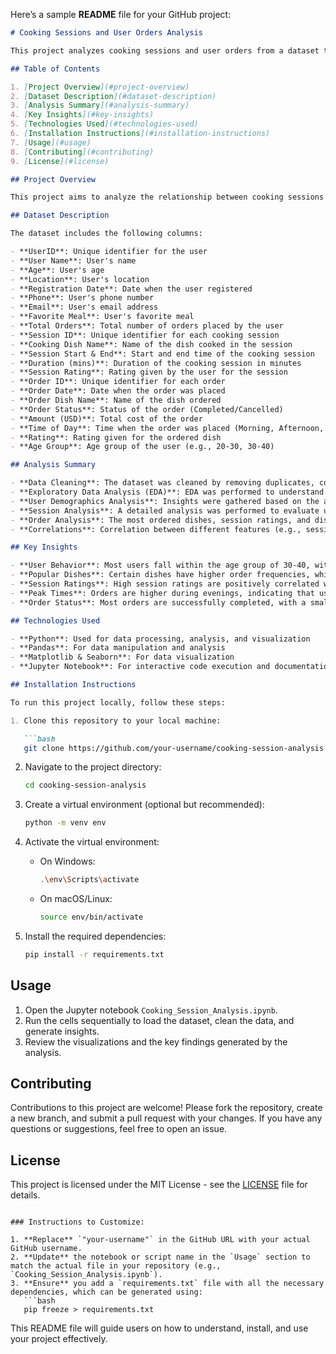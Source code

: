 Here’s a sample **README** file for your GitHub project:

```markdown
# Cooking Sessions and User Orders Analysis

This project analyzes cooking sessions and user orders from a dataset that includes session ratings, order details, and customer demographics. The analysis provides insights into user behavior, popular dishes, session performance, and key factors affecting orders.

## Table of Contents

1. [Project Overview](#project-overview)
2. [Dataset Description](#dataset-description)
3. [Analysis Summary](#analysis-summary)
4. [Key Insights](#key-insights)
5. [Technologies Used](#technologies-used)
6. [Installation Instructions](#installation-instructions)
7. [Usage](#usage)
8. [Contributing](#contributing)
9. [License](#license)

## Project Overview

This project aims to analyze the relationship between cooking sessions and user orders, helping businesses understand customer preferences and optimize their service offerings. Key insights are drawn from session ratings, order frequency, and demographic factors.

## Dataset Description

The dataset includes the following columns:

- **UserID**: Unique identifier for the user
- **User Name**: User's name
- **Age**: User's age
- **Location**: User's location
- **Registration Date**: Date when the user registered
- **Phone**: User's phone number
- **Email**: User's email address
- **Favorite Meal**: User's favorite meal
- **Total Orders**: Total number of orders placed by the user
- **Session ID**: Unique identifier for each cooking session
- **Cooking Dish Name**: Name of the dish cooked in the session
- **Session Start & End**: Start and end time of the cooking session
- **Duration (mins)**: Duration of the cooking session in minutes
- **Session Rating**: Rating given by the user for the session
- **Order ID**: Unique identifier for each order
- **Order Date**: Date when the order was placed
- **Order Dish Name**: Name of the dish ordered
- **Order Status**: Status of the order (Completed/Cancelled)
- **Amount (USD)**: Total cost of the order
- **Time of Day**: Time when the order was placed (Morning, Afternoon, Evening)
- **Rating**: Rating given for the ordered dish
- **Age Group**: Age group of the user (e.g., 20-30, 30-40)

## Analysis Summary

- **Data Cleaning**: The dataset was cleaned by removing duplicates, converting date columns into proper datetime format, and handling missing values.
- **Exploratory Data Analysis (EDA)**: EDA was performed to understand the distribution of key variables such as age, orders, session duration, ratings, etc.
- **User Demographics Analysis**: Insights were gathered based on the age group, location, and preferred meals of the users.
- **Session Analysis**: A detailed analysis was performed to evaluate user sessions, including session duration, ratings, and their relation to orders placed.
- **Order Analysis**: The most ordered dishes, session ratings, and dish popularity were analyzed.
- **Correlations**: Correlation between different features (e.g., session ratings, order amount, and total orders) was examined to uncover potential business patterns.

## Key Insights

- **User Behavior**: Most users fall within the age group of 30-40, with a balanced distribution across other age groups.
- **Popular Dishes**: Certain dishes have higher order frequencies, while others are less popular.
- **Session Ratings**: High session ratings are positively correlated with higher order amounts, suggesting that better cooking sessions lead to higher customer satisfaction and more orders.
- **Peak Times**: Orders are higher during evenings, indicating that users prefer to place orders after work hours.
- **Order Status**: Most orders are successfully completed, with a small percentage of cancellations.

## Technologies Used

- **Python**: Used for data processing, analysis, and visualization
- **Pandas**: For data manipulation and analysis
- **Matplotlib & Seaborn**: For data visualization
- **Jupyter Notebook**: For interactive code execution and documentation

## Installation Instructions

To run this project locally, follow these steps:

1. Clone this repository to your local machine:

   ```bash
   git clone https://github.com/your-username/cooking-session-analysis.git
   ```

2. Navigate to the project directory:

   ```bash
   cd cooking-session-analysis
   ```

3. Create a virtual environment (optional but recommended):

   ```bash
   python -m venv env
   ```

4. Activate the virtual environment:

   - On Windows:
     ```bash
     .\env\Scripts\activate
     ```

   - On macOS/Linux:
     ```bash
     source env/bin/activate
     ```

5. Install the required dependencies:

   ```bash
   pip install -r requirements.txt
   ```

## Usage

1. Open the Jupyter notebook `Cooking_Session_Analysis.ipynb`.
2. Run the cells sequentially to load the dataset, clean the data, and generate insights.
3. Review the visualizations and the key findings generated by the analysis.

## Contributing

Contributions to this project are welcome! Please fork the repository, create a new branch, and submit a pull request with your changes. If you have any questions or suggestions, feel free to open an issue.

## License

This project is licensed under the MIT License - see the [LICENSE](LICENSE) file for details.
```

### Instructions to Customize:

1. **Replace** `"your-username"` in the GitHub URL with your actual GitHub username.
2. **Update** the notebook or script name in the `Usage` section to match the actual file in your repository (e.g., `Cooking_Session_Analysis.ipynb`).
3. **Ensure** you add a `requirements.txt` file with all the necessary dependencies, which can be generated using:
   ```bash
   pip freeze > requirements.txt
   ```

This README file will guide users on how to understand, install, and use your project effectively.
